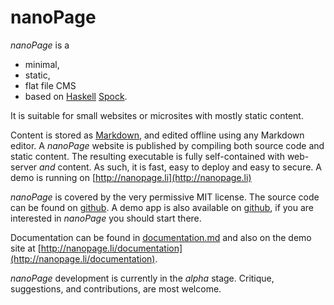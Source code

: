 # nanoPage

*nanoPage* is a 

- minimal,
- static,
- flat file CMS
- based on [Haskell](http://www.haskell.org) [Spock](htp://spock.li). 

It is suitable for small websites or microsites with mostly static content.

Content is stored as [Markdown](https://en.wikipedia.org/wiki/Markdown), and edited offline using any Markdown editor. A *nanoPage* website is published by compiling both source code and static content. The resulting executable is fully self-contained with web-server *and* content. As such, it is fast, easy to deploy and easy to secure. A demo is running on [http://nanopage.li](http://nanopage.li)

*nanoPage* is covered by the very permissive MIT license. The source code
can be found on [github](https://github.com/mayeranalytics/nanopage). A demo app is also available on [github](https://github.com/mayeranalytics/nanopage-demo), if you are interested in *nanoPage* you should start there.

Documentation can be found in [documentation.md](documentation.md) and also on the demo site at [http://nanopage.li/documentation](http://nanopage.li/documentation).

*nanoPage* development is currently in the *alpha* stage. Critique, suggestions, and contributions, are most welcome.
